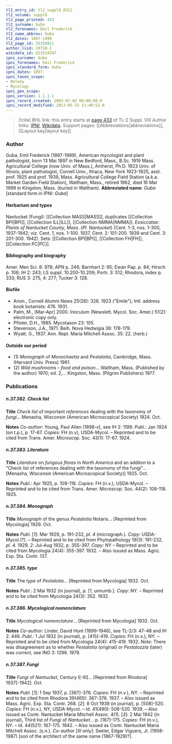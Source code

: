 ```yaml
---
tl2_entry_id: tl2_suppl8_0312
tl2_volume: suppl8
tl2_page_printed: 433
tl2_surname: Guba
tl2_forenames: Emil Frederick
tl2_name_abbrev: Guba
tl2_dates: 1897-1999
tl2_page_id: 33258911
author_lsid: 19710-1
wikidata_id: Q21514347
ipni_surname: Guba
ipni_forenames: Emil Frederick
ipni_standard_form: Guba
ipni_dates: 1897-
ipni_taxon_scope: 
- Botany
- Mycology
ipni_geo_scope: 
ipni_version: 1.1.1.1
ipni_record_created: 2003-07-02 00:00:00.0
ipni_record_modified: 2013-05-15 11:40:52.0
---
```


> [!cite] BHL link: this entry starts at [page 433](https://www.biodiversitylibrary.org/page/33258911) of TL-2 Suppl. VIII
> Author links: [IPNI](https://www.ipni.org/a/19710-1), [Wikidata](https://www.wikidata.org/wiki/Q21514347). Support pages: [[Abbreviations|abbreviations]], [[Layout key|layout key]]

### Author

Guba, Emil Frederick (1897-1999), American mycologist and plant pathologist, born 13 Mai 1897 in New Bedford, Mass., B.Sc. 1919 Mass. Agricultural College (now Univ. of Mass.), Amherst, Ph.D. 1923 Univ. of Illinois, plant pathologist, Cornell Univ., Ithaca, New York 1923-1925, asst. prof. 1925 and prof. 1939, Mass. Agricultural College Field Station (a.k.a. Market Garden Field Station), Waltham, Mass., retired 1962, died 16 Mar 1999 in Kingston, Mass. (buried in Waltham). 
**Abbreviated name**: *Guba* \[standard form in IPNI: *Guba*\]

#### Herbarium and types

Nantucket (Fungi): [[Collection MASS|MASS]], duplicates [[Collection BPI|BPI]], [[Collection ILL|ILL]], [[Collection NMMA|NMMA]].
*Exsiccatae*: *Plants of Nantucket County, Mass*. (*Pl. Nantucket*) (Cent. 1-3, nos. 1-300, 1937-1942; viz. Cent. 1, nos. 1-100. 1937, Cent. 2: 101-200. 1939 and Cent. 3: 201-300. 1942). Sets: [[Collection BPI|BPI]], [[Collection FH|FH]], [[Collection PC|PC]].

#### Bibliography and biography

Amer. Men Sci. 8: 978; APN p. 246; Barnhart 2: 95; Ewan Pap. p. 84; Hirsch p. 106; IH 2: 243; LS suppl. 10.200-10.209; Portr. 3: 512; Rhodora, index p. 333; RUS 3: 275, 4: 277; Tucker 3: 128.

#### Biofile

- Anon., Cornell Alumni News 25(26): 326. 1923 ("Emile"); Intl. address book botanists: 476. 1931.
- Palm, M., \[Mar-Apr\] 2000. Inoculum (Newslett. Mycol. Soc. Amer.) 51(2): electronic copy only.
- Pfister, D.H., 1985. Mycotaxon 23: 105.
- Stevenson, J.A., 1971. Beih. Nova Hedwigia 36: 178-179.
- Wyatt, G., 1937. Ann. Rept. Maria Mitchell Assoc. 35: 22. (herb.)

#### Outside our period

- (1) *Monograph* of *Monochaetia* and *Pestalotia*, Cambridge, Mass. (Harvard Univ. Press) 1961.
- (2) *Wild mushrooms – food and poison*... Waltham, Mass. (Published by the author) 1970; ed. 2,... Kingston, Mass. (Pilgrim Publishers) 1977.

### Publications

##### n.37.382. Check list

**Title**
*Check list* of important *references* dealing with the taxonomy of *fungi*... Menasha, Wisconsin (American Microscopical Society) 1924. Oct.

**Notes**
*Co-author*: Young, Paul Allen (1898-x), see IH 2: 1199.
*Publ*.: Jan 1924 (on t.p.), p. 17-67. *Copies*: FH (n.v), USDA-Mycol. – Reprinted and to be cited from Trans. Amer. Microscop. Soc. 43(1): 17-67. 1924.

##### n.37.383. Literature

**Title**
*Literature* on *fungous floras* in *North America* and an additon to a "Check list of references dealing with the taxonomy of the fungi"... \[Menasha, Wisconsin (American Microscopical Society)\] 1925. Oct.

**Notes**
*Publ*.: Apr 1925, p. 109-118. *Copies*: FH (n.v.), USDA-Mycol. – Reprinted and to be cited from Trans. Amer. Microscop. Soc. 44(2): 109-118. 1925.

##### n.37.384. Monograph

**Title**
*Monograph* of the genus *Pestalotia* Notaris... \[Reprinted from Mycologia\] 1929. Oct.

**Notes**
*Publ*. \[*1*\]: Mar 1929, p. 191-232, *pl. 4* (micrograph.). *Copy*: USDA-Mycol.(?). – Reprinted and to be cited from Phytopathology 19(3): 191-232, *pl. 4.* 1929.
*2*: Jul-Aug 1932, p. 355-397. *Copy*: NY – Reprinted and to be cited from Mycologia 24(4): 355-397. 1932. – Also issued as Mass. Agric. Exp. Sta. Contr. 137.

##### n.37.385. type

**Title**
The *type* of *Pestalotia*... \[Reprinted from Mycologia\] 1932. Oct.

**Notes**
*Publ*.: 2 Mai 1932 (in journal), p. \[1, unnumb.\]. *Copy*: NY. – Reprinted and to be cited from Mycologia 24(3): 352. 1932.

##### n.37.386. Mycological nomenclature

**Title**
*Mycological nomenclature*... \[Reprinted from Mycologia\] 1932. Oct.

**Notes**
*Co-author*: Linder, David Hunt (1899-1946), see TL-2/3: 47-48 and IH 2: 446.
*Publ*.: 1 Jul 1932 (in journal), p. \[415\]-419. *Copies*: FH (n.v.), NY. – Reprinted and to be cited from Mycologia 24(4): 415-419. 1932.
*Note*: There was disagreement as to whether *Pestalotia* (original) or *Pestalozzia* (later) was correct, see ING 3: 1296. 1979.

##### n.37.387. Fungi

**Title**
*Fungi* of *Nantucket*, Century I\[-III\]... \[Reprinted from Rhodora\] 1937\[-1942\]. Oct.

**Notes**
*Publ*. \[*1*\]: 1 Sep 1937, p. \[367\]-376. *Copies*: FH (n.v.), NY. – Reprinted and to be cited from Rhodora 39(465): 367-376. 1937. – Also issued as Mass. Agric. Exp. Sta. Contr. 268.
\[*2*\]: 8 Oct 1939 (in journal), p. \[508\]-520. *Copies*: FH (n.v.), NY, USDA-Mycol. – Id. 41(490): 508-520. 1939. – Also issued as Contr. Nantucket Maria Mitchell Assoc. 4(1).
\[*3*\]: 2 Mai 1942 (in journal), Third list of *Fungi* of *Nantucket*... p. \[167\]-175. *Copies*: FH (n.v.), NY. – Id. 44(521): 167-175. 1942. – Also issued as Contr. Nantucket Maria Mitchell Assoc. (s.n.).
*Co-author* \[*III* only\]: Seeler, Edgar Viguers, Jr. (1908-1987) \[son of the architect of the same name (1867-1929)?\].

